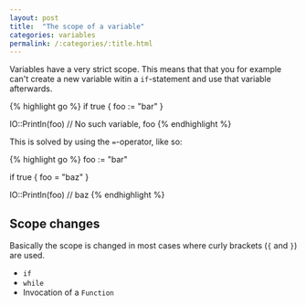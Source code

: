 ```yaml
---
layout: post
title:  "The scope of a variable"
categories: variables
permalink: /:categories/:title.html
---
```


Variables have a very strict scope. This means that that you for example can't create a new variable witin a `if`-statement and use that variable afterwards.

{% highlight go %}
if true {
	foo := "bar"
}

IO::Println(foo) // No such variable, foo
{% endhighlight %}

This is solved by using the `=`-operator, like so:

{% highlight go %}
foo := "bar"

if true {
	foo = "baz"
}

IO::Println(foo) // baz
{% endhighlight %}

## Scope changes

Basically the scope is changed in most cases where curly brackets (`{` and `}`) are used.

* `if`
* `while`
* Invocation of a `Function`